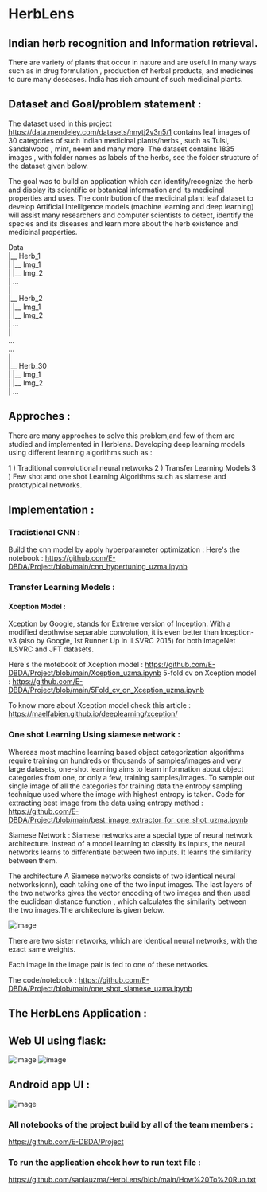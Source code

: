 # HerbLens
## Indian herb recognition and Information retrieval.

There are variety of plants that occur in nature and are useful in many ways such as in drug formulation , production of herbal products, and medicines to cure many deseases.
India has rich amount of such medicinal plants. 

## Dataset and Goal/problem statement :
The dataset used in this project https://data.mendeley.com/datasets/nnytj2v3n5/1 contains leaf images of 30 categories of such Indian medicinal plants/herbs , such as Tulsi, Sandalwood , mint, neem and many more. The dataset contains 1835 images , with folder names as labels of the herbs, see the folder structure of the dataset given below.

The goal was to build an application which can identify/recognize the herb and display its scientific or botanical information and its medicinal properties and uses.
The contribution of the medicinal plant leaf dataset to develop Artificial Intelligence models (machine learning and deep learning) will assist many researchers and computer scientists to detect, identify the species and its diseases and learn more about the herb existence and medicinal properties.

Data </br>
|__ Herb_1 </br>
|  |__ Img_1 </br>
|  |__ Img_2 </br>
|  ... </br>
| </br>
|__ Herb_2 </br>
|  |__ Img_1 </br>
|  |__ Img_2 </br>
|  ... </br>
| </br>
... </br>
... </br>
| </br>
|__ Herb_30 </br>
|   |__ Img_1 </br>
|   |__ Img_2 </br>
|   ... </br>


## Approches :
There are many approches to solve this problem,and few of them are studied and implemented in Herblens.
Developing deep learning models using different learning algorithms such as :

1 ) Traditional convolutional neural networks
2 ) Transfer Learning Models
3 ) Few shot and one shot Learning Algorithms such as siamese and prototypical networks.

## Implementation :

### Tradistional CNN :
Build the cnn model by apply hyperparameter optimization :
Here's the notebook : https://github.com/E-DBDA/Project/blob/main/cnn_hypertuning_uzma.ipynb

### Transfer Learning Models :
#### Xception Model :
Xception by Google, stands for Extreme version of Inception. With a modified depthwise separable convolution, it is even better than Inception-v3  (also by Google, 1st Runner Up in ILSVRC 2015) for both ImageNet ILSVRC and JFT datasets.

Here's the motebook of Xception model : https://github.com/E-DBDA/Project/blob/main/Xception_uzma.ipynb
5-fold cv on Xception model : https://github.com/E-DBDA/Project/blob/main/5Fold_cv_on_Xception_uzma.ipynb

To know more about Xception model check this article : https://maelfabien.github.io/deeplearning/xception/

### One shot Learning Using siamese network :

Whereas most machine learning based object categorization algorithms require training on hundreds or thousands of samples/images and very large datasets, one-shot learning aims to learn information about object categories from one, or only a few, training samples/images.
To sample out single image of all the categories for training data the entropy sampling technique used where the image with highest entropy is taken.
Code for extracting best image from the data using entropy method : https://github.com/E-DBDA/Project/blob/main/best_image_extractor_for_one_shot_uzma.ipynb

Siamese Network : 
Siamese networks are a special type of neural network architecture. Instead of a model learning to classify its inputs, the neural networks learns to differentiate between two inputs. It learns the similarity between them.

The architecture
A Siamese networks consists of two identical neural networks(cnn), each taking one of the two input images. The last layers of the two networks gives the vector encoding of two images and then used the euclidean distance function , which calculates the similarity between the two images.The architecture is given below.

![image](https://user-images.githubusercontent.com/73434008/116974662-1466dc00-acdc-11eb-85ce-c94e7e550514.png)



There are two sister networks, which are identical neural networks, with the exact same weights.

Each image in the image pair is fed to one of these networks.

The code/notebook :
https://github.com/E-DBDA/Project/blob/main/one_shot_siamese_uzma.ipynb


## The HerbLens Application :
## Web UI using flask:
![image](https://user-images.githubusercontent.com/73434008/116971979-0020e000-acd8-11eb-9ed9-c881265b15cd.png)
![image](https://user-images.githubusercontent.com/73434008/116972196-4a09c600-acd8-11eb-87ea-d4b0b4cfa936.png)

## Android app UI :

![image](https://user-images.githubusercontent.com/73434008/116972501-b84e8880-acd8-11eb-8d15-793d15c616ad.png)



### All notebooks of the project build by all of the team members :
https://github.com/E-DBDA/Project

### To run the application check how to run text file : 
https://github.com/saniauzma/HerbLens/blob/main/How%20To%20Run.txt





  



